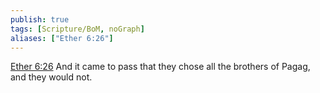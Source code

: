 ```yaml
---
publish: true
tags: [Scripture/BoM, noGraph]
aliases: ["Ether 6:26"]
---
```

[Ether 6:26](https://churchofjesuschrist.org/study/scriptures/bofm/ether/6?lang=eng&id=p26#p26) And it came to pass that they chose all the brothers of Pagag, and they would not.
